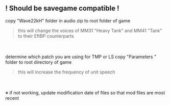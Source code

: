 ! Should be savegame compatible !
---

copy
"Wave22kH" folder in audio zip to root folder of game
>this will change the voices of MM31 "Heavy Tank" and MM41 "Tank" to their EftBP counterparts

<br></br>
determine which patch you are using for TMP or LS
copy
"Parameters " folder to root directory of game
>this will increase the frequency of unit speech

<br></br>
※ if not working, update modification date of files so that mod files are most recent
